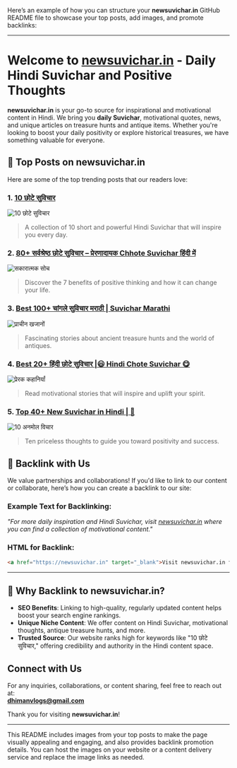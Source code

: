 Here’s an example of how you can structure your **newsuvichar.in** GitHub README file to showcase your top posts, add images, and promote backlinks:

---

# Welcome to [newsuvichar.in](https://newsuvichar.in) - Daily Hindi Suvichar and Positive Thoughts

**newsuvichar.in** is your go-to source for inspirational and motivational content in Hindi. We bring you **daily Suvichar**, motivational quotes, news, and unique articles on treasure hunts and antique items. Whether you're looking to boost your daily positivity or explore historical treasures, we have something valuable for everyone.

## 🌟 Top Posts on **newsuvichar.in**

Here are some of the top trending posts that our readers love:

### 1. [10 छोटे सुविचार](https://www.newsuvichar.in/2024/10/10-chote-suvichar-marathi.html)
![10 छोटे सुविचार](https://blogger.googleusercontent.com/img/b/R29vZ2xl/AVvXsEh3QmX_6lb_9PVxNK812862uDXvrh9veCTjYw5Hk-tudv4tuZIduFNVRada0ysLPnTdJdcjO-TLopGUawiJh2A3UibEEKiiYtXJ7sPQJINYrbyItlTgpjNheWxtFYiAa9IBV5yM7gBl2rKMv37yh0XNrn4YNcrd0ocIk6xo1cNF4a-RlMl0MWUnmG1E8Qci/w331-h228-p-k-no-nu-rw/Capture.JPG)
> A collection of 10 short and powerful Hindi Suvichar that will inspire you every day.

### 2. [80+ सर्वश्रेष्ठ छोटे सुविचार – प्रेरणादायक Chhote Suvichar हिंदी में](https://www.newsuvichar.in/2024/10/80-chhote-suvichar.html)
![सकारात्मक सोच](https://newsuvichar.in/wp-content/uploads/2023/09/sakaratmak-soch.jpg)
> Discover the 7 benefits of positive thinking and how it can change your life.

### 3. [Best 100+ चांगले सुविचार मराठी | Suvichar Marathi](https://www.newsuvichar.in/2024/10/best-100-suvichar-marathi.html)
![प्राचीन खजानों](https://newsuvichar.in/wp-content/uploads/2023/09/antique-treasure-hunt.jpg)
> Fascinating stories about ancient treasure hunts and the world of antiques.

### 4. [Best 20+ हिंदी छोटे सुविचार |😃  Hindi Chote Suvichar 😋](https://www.newsuvichar.in/2024/10/best-20-hindi-chote-suvichar.html)
![प्रेरक कहानियाँ](https://newsuvichar.in/wp-content/uploads/2023/09/prerak-kahaniyan.jpg)
> Read motivational stories that will inspire and uplift your spirit.

### 5. [Top 40+ New Suvichar in Hindi | 🌟](https://www.newsuvichar.in/2024/09/top-40-new-suvichar-in-hindi.html)
![10 अनमोल विचार](https://newsuvichar.in/wp-content/uploads/2023/09/anmol-vichar.jpg)
> Ten priceless thoughts to guide you toward positivity and success.

## 🤝 Backlink with Us

We value partnerships and collaborations! If you'd like to link to our content or collaborate, here’s how you can create a backlink to our site:

### Example Text for Backlinking:
*"For more daily inspiration and Hindi Suvichar, visit [newsuvichar.in](https://newsuvichar.in) where you can find a collection of motivational content."*

### HTML for Backlink:
```html
<a href="https://newsuvichar.in" target="_blank">Visit newsuvichar.in for daily Suvichar</a>
```

---

## 📢 Why Backlink to **newsuvichar.in**?

- **SEO Benefits**: Linking to high-quality, regularly updated content helps boost your search engine rankings.
- **Unique Niche Content**: We offer content on Hindi Suvichar, motivational thoughts, antique treasure hunts, and more.
- **Trusted Source**: Our website ranks high for keywords like "10 छोटे सुविचार," offering credibility and authority in the Hindi content space.

## Connect with Us

For any inquiries, collaborations, or content sharing, feel free to reach out at:  
**dhimanvlogs@gmail.com**

Thank you for visiting **newsuvichar.in**!

---

This README includes images from your top posts to make the page visually appealing and engaging, and also provides backlink promotion details. You can host the images on your website or a content delivery service and replace the image links as needed.

